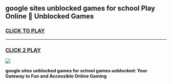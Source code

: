 
## google sites unblocked games for school Play Online 👋 Unblocked Games
<h3>
<a href="https://premium.freeplayer.one?title=google_sites_unblocked_games_for_school&ref=19F">CLICK TO PLAY</a></h3>
<hr>

<h3>
<a href="https://premium.freeplayer.one?title=google_sites_unblocked_games_for_school&ref=19F">CLICK 2 PLAY</a>
  
</h3>

<a href="https://premium.freeplayer.one?title=google_sites_unblocked_games_for_school&ref=19F"><img src="https://clearcache.store/games.png"></a>


**google sites unblocked games for school games unblocked: Your Gateway to Fun and Accessible Online Gaming**
